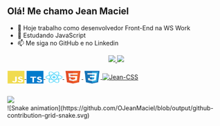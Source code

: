 ## Olá! Me chamo Jean Maciel

- 🔭 Hoje trabalho como desenvolvedor Front-End na WS Work
- 🌱 Estudando JavaScript
- 📫 Me siga no GitHub e no Linkedin


<div align="center">
  <a href="https://github.com/OJeanMaciel">
  <img height="180em" src="https://github-readme-stats.vercel.app/api?username=ojeanmaciel&show_icons=true&theme=dracula&include_all_commits=true&count_private=true"/>
  <img height="180em" src="https://github-readme-stats.vercel.app/api/top-langs/?username=ojeanmaciel&layout=compact&langs_count=7&theme=dracula"/>
</div>

<div style="display: inline_block"><br>
  <img align="center" alt="Jean-Js" height="30" width="40" src="https://raw.githubusercontent.com/devicons/devicon/master/icons/javascript/javascript-plain.svg">
  <img align="center" alt="Jean-Ts" height="30" width="40" src="https://raw.githubusercontent.com/devicons/devicon/master/icons/typescript/typescript-plain.svg">
  <img align="center" alt="Jean-React" height="30" width="40" src="https://raw.githubusercontent.com/devicons/devicon/master/icons/react/react-original.svg">
  <img align="center" alt="Jean-HTML" height="30" width="40" src="https://raw.githubusercontent.com/devicons/devicon/master/icons/html5/html5-original.svg">
  <img align="center" alt="Jean-CSS" height="30" width="40" src="https://raw.githubusercontent.com/devicons/devicon/master/icons/css3/css3-original.svg">
  <img  align="center" alt="Jean-CSS" height="30" width="40" src="https://cdn.jsdelivr.net/gh/devicons/devicon/icons/php/php-original.svg" />
</div>

##

<div> 
  <a href="https://www.linkedin.com/in/jean-kevin-maciel-436805199/" target="_blank"><img src="https://img.shields.io/badge/-LinkedIn-%230077B5?style=for-the-badge&logo=linkedin&logoColor=white" target="_blank"></a> 
</div>
![Snake animation](https://github.com/OJeanMaciel/blob/output/github-contribution-grid-snake.svg)
